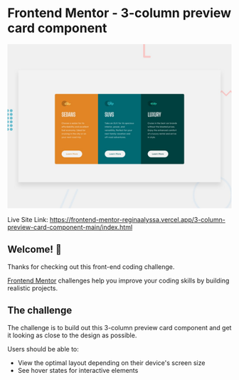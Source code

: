 # Frontend Mentor - 3-column preview card component

![Design preview for the 3-column preview card component coding challenge](./design/desktop-preview.jpg)

Live Site Link: https://frontend-mentor-reginaalyssa.vercel.app/3-column-preview-card-component-main/index.html

## Welcome! 👋

Thanks for checking out this front-end coding challenge.

[Frontend Mentor](https://www.frontendmentor.io) challenges help you improve your coding skills by building realistic projects.

## The challenge

The challenge is to build out this 3-column preview card component and get it looking as close to the design as possible.

Users should be able to:

- View the optimal layout depending on their device's screen size
- See hover states for interactive elements